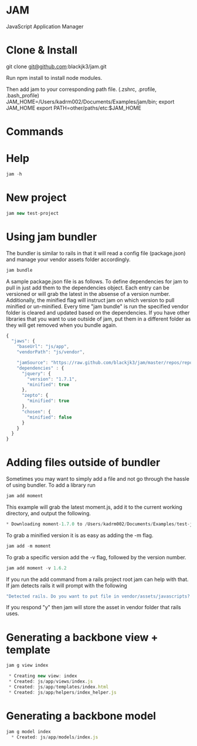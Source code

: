 # JAM

JavaScript Application Manager

# Clone & Install
git clone git@github.com:blackjk3/jam.git

Run npm install to install node modules.

Then add jam to your corresponding path file. (.zshrc, .profile, .bash_profile)
JAM_HOME=/Users/kadrm002/Documents/Examples/jam/bin; export JAM_HOME
export PATH=other/paths/etc:$JAM_HOME

# Commands

# Help

```javascript
jam -h
```

# New project
```javascript
jam new test-project
```

# Using jam bundler
The bundler is similar to rails in that it will read a config file (package.json) and manage your vendor assets folder accordingly.

```javascript
jam bundle
```

A sample package.json file is as follows.  To define dependencies for jam to pull in just add them to the dependencies object.  Each entry can be versioned or will grab the latest in the absense of a version number.  Additionally, the minified flag will instruct jam on which version to pull minified or un-minified.  Every time "jam bundle" is run the specified vendor folder is cleared and updated based on the dependencies.  If you have other libraries that you want to use outside of jam, put them in a different folder as they will get removed when you bundle again.

```javascript
{
  "jaws": {
    "baseUrl": "js/app",
    "vendorPath": "js/vendor",

    "jamSource": "https://raw.github.com/blackjk3/jam/master/repos/repos.json",
    "dependencies" : {
      "jquery": {
        "version": "1.7.1",
        "minified": true
      },
      "zepto": {
        "minified": true
      },
      "chosen": {
        "minified": false
      }
    }
  }
}
```

# Adding files outside of bundler
Sometimes you may want to simply add a file and not go through the hassle of using bundler.  To add a library run

```javascript
jam add moment
```

This example will grab the latest moment.js, add it to the current working directory, and output the following.

```javascript
* Downloading moment-1.7.0 to /Users/kadrm002/Documents/Examples/test-jaws/testing-js/moment-1.7.0.js
```

To grab a minified version it is as easy as adding the -m flag. 

```javascript
jam add -m moment
```

To grab a specific version add the -v flag, followed by the version number.

```javascript
jam add moment -v 1.6.2
```

If you run the add command from a rails project root jam can help with that.  If jam detects rails it will prompt with the following

```javascript
"Detected rails. Do you want to put file in vendor/assets/javascripts? y"
```

If you respond "y" then jam will store the asset in vendor folder that rails uses.

# Generating a backbone view + template

```javascript
jam g view index

 * Creating new view: index
 * Created: js/app/views/index.js
 * Created: js/app/templates/index.html
 * Created: js/app/helpers/index_helper.js
```

# Generating a backbone model

```javascript
jam g model index
  * Created: js/app/models/index.js
```

